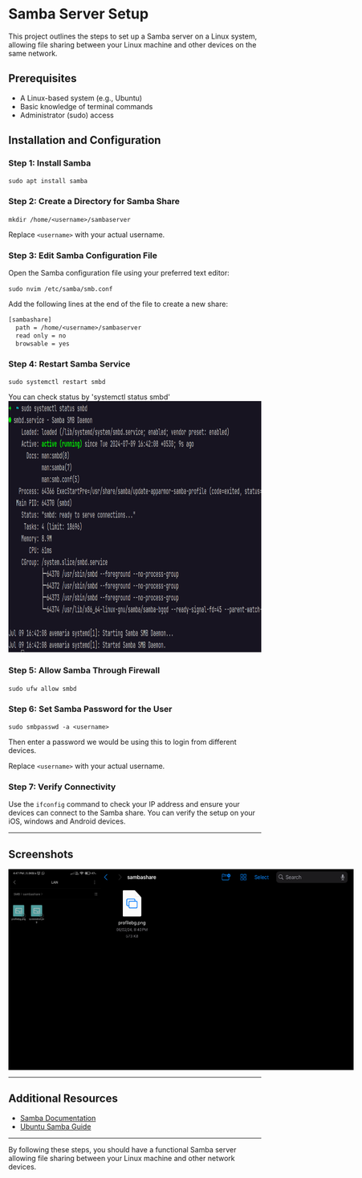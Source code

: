 # Samba Server Setup

This project outlines the steps to set up a Samba server on a Linux system, allowing file sharing between your Linux machine and other devices on the same network.

## Prerequisites

- A Linux-based system (e.g., Ubuntu)
- Basic knowledge of terminal commands
- Administrator (sudo) access

## Installation and Configuration

### Step 1: Install Samba

`sudo apt install samba`

### Step 2: Create a Directory for Samba Share
 
`mkdir /home/<username>/sambaserver`

Replace `<username>` with your actual username.

### Step 3: Edit Samba Configuration File

Open the Samba configuration file using your preferred text editor:
 
`sudo nvim /etc/samba/smb.conf`

Add the following lines at the end of the file to create a new share:
 
```
[sambashare]
  path = /home/<username>/sambaserver
  read only = no
  browsable = yes
```

### Step 4: Restart Samba Service

`sudo systemctl restart smbd`

You can check status by 'systemctl status smbd'
<img src="./assets/smbdstatus.png" height="500"/>

### Step 5: Allow Samba Through Firewall

 
`sudo ufw allow smbd`

### Step 6: Set Samba Password for the User

`sudo smbpasswd -a <username>`

Then enter a password we would be using this to login from different devices.

Replace `<username>` with your actual username.

### Step 7: Verify Connectivity

Use the `ifconfig` command to check your IP address and ensure your devices can connect to the Samba share. You can verify the setup on your iOS, windows and Android devices.

* * *

Screenshots
-----------
<div style="display:flex">
 <img src="assets/mobile_screenshot.jpg" height="400"/>
 <img src="assets/screenshot.png" height="400"/>
</div>

* * *

Additional Resources
--------------------

*   [Samba Documentation](https://www.samba.org/samba/docs)
*   [Ubuntu Samba Guide](https://help.ubuntu.com/community/Samba)

* * *


By following these steps, you should have a functional Samba server allowing file sharing between your Linux machine and other network devices.
